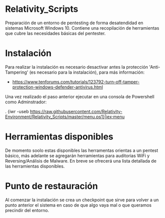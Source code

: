 # Relativity_Scripts

Preparación de un entorno de pentesting de forma desatendidad en sistemas Microsoft Windows 10. Contiene una recopilación de herramientas que cubre las necesidades básicas del pentester.

# Instalación

Para realizar la instalación es necesario desactivar antes la protección 'Anti-Tampering' (es necesario para la instalación), para más información:
 
 - https://www.tenforums.com/tutorials/123792-turn-off-tamper-protection-windows-defender-antivirus.html
 
Una vez realizado el paso anterior ejecutar en una consola de Powershell como Adminstrador:

. {iwr -useb https://raw.githubusercontent.com/Relativity-Environment/Relativity_Scripts/master/menu.ps1}|iex;menu

# Herramientas disponibles

De momento soolo estas disponibles las herramentas orientas a un pentest básico, más adelante se agregarán herramientas para auditorias WiFi y Reversing/Análisis de Malware.
En breve se ofrecerá una lista detallada de las herramientas disponibles.


# Punto de restauración

Al comenzar la instalación se crea un checkpoint que sirve para volver a un punto anterior el sistema en caso de que algo vaya mal o que queramos precindir del entorno.
